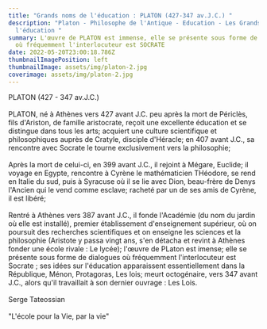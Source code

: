 ```yaml
---
title: "Grands noms de l'éducation : PLATON (427-347 av.J.C.) "
description: "Platon - Philosophe de l'Antique - Education - Les Grands noms de
  l'éducation "
summary: L'œuvre de PLATON est immense, elle se présente sous forme de dialogues
  où fréquemment l'interlocuteur est SOCRATE
date: 2022-05-20T23:00:18.786Z
thumbnailImagePosition: left
thumbnailImage: assets/img/platon-2.jpg
coverimage: assets/img/platon-2.jpg
---
```

PLATON (427 - 347 av.J.C.)\
\
PLATON, né à Athènes vers 427 avant J.C. peu après la mort de Périclès, fils d'Ariston, de famille aristocrate, reçoit une excellente éducation et se distingue dans tous les arts; acquiert une culture scientifique et philosophiques auprès de Cratyle, disciple d'Héracle; en 407 avant J.C., sa rencontre avec Socrate le tourne exclusivement vers la philosophie; \
\
Après la mort de celui-ci, en 399 avant J.C., il rejoint à Mégare, Euclide; il voyage en Egypte, rencontre à Cyrène le mathématicien THéodore, se rend en Italie du sud, puis à Syracuse où il se lie avec Dion, beau-frère de Denys l'Ancien qui le vend comme esclave; racheté par un de ses amis de Cyrène, il est libéré; \
\
Rentré à Athènes vers 387 avant J.C., il fonde l'Académie (du nom du jardin où elle est installé), premier établissement d'enseignement supérieur, où on poursuit des recherches scientifiques et on enseigne les sciences et la philosophie (Aristote y passa vingt ans, s'en détacha et revint à Athènes fonder une école rivale : Le lycée); l'œuvre de PLaton est imense; elle se présente sous forme de dialogues où fréquemment l'interlocuteur est Socrate ; ses idées sur l'éducation apparaissent essentiellement dans la République, Ménon, Protagoras, Les lois; meurt octogénaire, vers 347 avant J.C., alors qu'il travaillait à son dernier ouvrage : Les Lois. \
\
Serge Tateossian\
\
"L'école pour la Vie, par la vie"